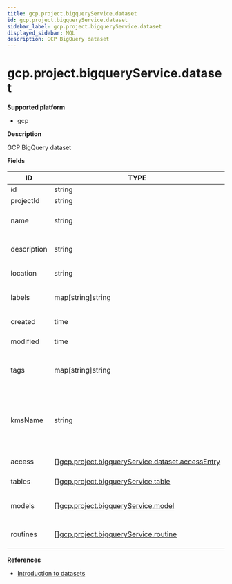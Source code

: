 ```yaml
---
title: gcp.project.bigqueryService.dataset
id: gcp.project.bigqueryService.dataset
sidebar_label: gcp.project.bigqueryService.dataset
displayed_sidebar: MQL
description: GCP BigQuery dataset
---
```


# gcp.project.bigqueryService.dataset

**Supported platform**

- gcp

**Description**

GCP BigQuery dataset

**Fields**

| ID          | TYPE                                                                                                            | DESCRIPTION                                                          |
| ----------- | --------------------------------------------------------------------------------------------------------------- | -------------------------------------------------------------------- |
| id          | string                                                                                                          | Dataset ID                                                           |
| projectId   | string                                                                                                          | Project ID                                                           |
| name        | string                                                                                                          | User-friendly name for this dataset                                  |
| description | string                                                                                                          | User-friendly description of this dataset                            |
| location    | string                                                                                                          | Geo location of the dataset                                          |
| labels      | map[string]string                                                                                               | User-provided labels                                                 |
| created     | time                                                                                                            | Creation timestamp                                                   |
| modified    | time                                                                                                            | Modified timestamp                                                   |
| tags        | map[string]string                                                                                               | Tags associated with this dataset                                    |
| kmsName     | string                                                                                                          | Cloud KMS encryption key that will be used to protect BigQuery table |
| access      | &#91;&#93;[gcp.project.bigqueryService.dataset.accessEntry](gcp.project.bigqueryservice.dataset.accessentry.md) | Access permissions                                                   |
| tables      | &#91;&#93;[gcp.project.bigqueryService.table](gcp.project.bigqueryservice.table.md)                             | Returns tables in the dataset                                        |
| models      | &#91;&#93;[gcp.project.bigqueryService.model](gcp.project.bigqueryservice.model.md)                             | Returns models in the dataset                                        |
| routines    | &#91;&#93;[gcp.project.bigqueryService.routine](gcp.project.bigqueryservice.routine.md)                         | Returns routines in the dataset                                      |

**References**

- [Introduction to datasets](https://cloud.google.com/bigquery/docs/datasets-intro)
